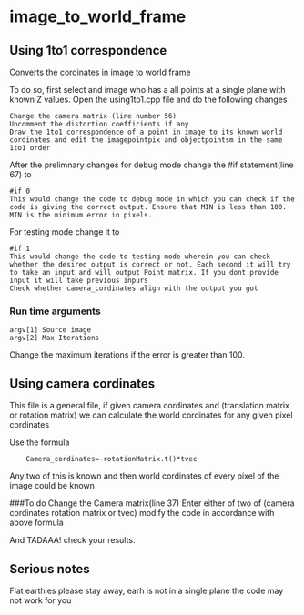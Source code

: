 # image_to_world_frame
## Using 1to1 correspondence
Converts the cordinates in image to world frame

To do so, first select and image who has a all points at a single plane with known Z values. Open the using1to1.cpp file and do the following changes

    Change the camera matrix (line number 56)
    Uncomment the distortion coefficients if any
    Draw the 1to1 correspondence of a point in image to its known world cordinates and edit the imagepointpix and objectpointsm in the same 1to1 order
  
After the prelimnary changes for debug mode change the #if statement(line 67) to 
  
    #if 0
    This would change the code to debug mode in which you can check if the code is giving the correct output. Ensure that MIN is less than 100. MIN is the minimum error in pixels. 
For testing mode change it to 
    
    #if 1
    This would change the code to testing mode wherein you can check whether the desired output is correct or not. Each second it will try to take an input and will output Point matrix. If you dont provide input it will take previous inpurs
    Check whether camera_cordinates align with the output you got
 
 ### Run time arguments
 
    argv[1] Source image
    argv[2] Max Iterations 

Change the maximum iterations if the error is greater than 100.

## Using camera cordinates
This file is a general file, if given camera cordinates and (translation matrix or rotation matrix) we can calculate the world cordinates for any given pixel cordinates

Use the formula 

		Camera_cordinates=-rotationMatrix.t()*tvec
   
Any two of this is known and then world cordinates of every pixel of the image could be known

###To do
		Change the Camera matrix(line 37)
		Enter either of two of (camera cordinates rotation matrix or tvec)
		modify the code in accordance with above formula

And TADAAA! check your results. 

## Serious notes
Flat earthies please stay away, earh is not in a single plane the code may not work for you

